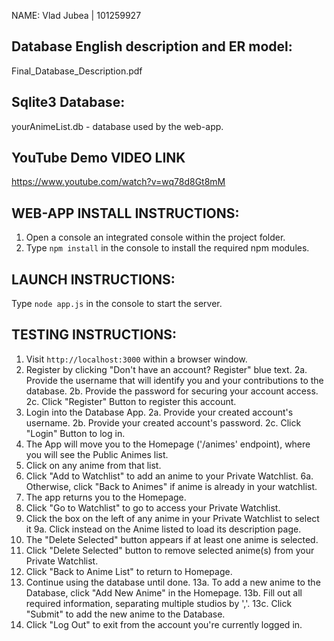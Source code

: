 NAME: Vlad Jubea | 101259927

## Database English description and ER model:
Final_Database_Description.pdf

## Sqlite3 Database:
yourAnimeList.db - database used by the web-app.

## YouTube Demo VIDEO LINK
https://www.youtube.com/watch?v=wq78d8Gt8mM

## WEB-APP INSTALL INSTRUCTIONS: 
1. Open a console an integrated console within the project folder.
2. Type `npm install` in the console to install the required npm modules.

## LAUNCH INSTRUCTIONS:
Type `node app.js` in the console to start the server.

## TESTING INSTRUCTIONS: 
1. Visit `http://localhost:3000` within a browser window.
2. Register by clicking "Don't have an account? Register" blue text.
    2a. Provide the username that will identify you and your contributions to the database.
    2b. Provide the password for securing your account access.
    2c. Click "Register" Button to register this account.
3. Login into the Database App.
    2a. Provide your created account's username.
    2b. Provide your created account's password.
    2c. Click "Login" Button to log in.
4. The App will move you to the Homepage ('/animes' endpoint), where you will see the Public Animes list.
5. Click on any anime from that list.
6. Click "Add to Watchlist" to add an anime to your Private Watchlist.
    6a. Otherwise, click "Back to Animes" if anime is already in your watchlist.
7. The app returns you to the Homepage.
8. Click "Go to Watchlist" to go to access your Private Watchlist.
9. Click the box on the left of any anime in your Private Watchlist to select it
    9a. Click instead on the Anime listed to load its description page.
10. The "Delete Selected" button appears if at least one anime is selected.
11. Click "Delete Selected" button to remove selected anime(s) from your Private Watchlist.
12. Click "Back to Anime List" to return to Homepage.
13. Continue using the database until done.
    13a. To add a new anime to the Database, click "Add New Anime" in the Homepage.
    13b. Fill out all required information, separating multiple studios by ','.
    13c. Click "Submit" to add the new anime to the Database.
14. Click "Log Out" to exit from the account you're currently logged in.
